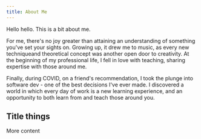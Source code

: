 ```yaml
---
title: About Me
---
```


Hello hello. This is a bit about me.

For me, there's no joy greater than attaining an understanding of something you've set your sights on. Growing up, it drew me to music, as every new techniqueand theoretical concept was another open door to creativity. At the beginning of my professional life, I fell in love with teaching, sharing expertise with those around me.

Finally, during COVID, on a friend's recommendation, I took the plunge into software dev - one of the best decisions I've ever made. I discovered a world in which every day of work is a new learning experience, and an opportunity to both learn from and teach those around you.

## Title things

More content
